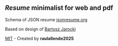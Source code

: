 <div align="start">
<h2>
    <em>Resume</em> minimalist for web and pdf
</h2>
<p>
Schema of JSON resume <a href="https://jsonresume.org/schema/">jsonresume.org</a>
</p>

<p>
Based on design of <a href="https://github.com/BartoszJarocki/cv">Bartosz Jarocki</a>

</p>

</div>

[MIT](LICENSE.txt) - Created by **raulallende2025**
